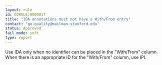 ```yaml
---
layout: rule
id: GORULE:0000017
title: "IDA annotations must not have a With/From entry"
contact: "go-quality@mailman.stanford.edu"
status: Approved
fail_mode: soft
type: report
---
```

Use IDA only when no identifier can be placed in the "With/From" column.
When there is an appropriate ID for the "With/From" column, use IPI.
